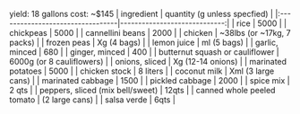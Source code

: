 yield: 18 gallons
cost: ~$145
| ingredient                       | quantity (g unless specfied) |
|:---------------------------------|-----------------------------:|
| rice                             |                         5000 |
| chickpeas                        |                         5000 |
| cannellini beans                 |                         2000 |
| chicken                          | \~38lbs (or \~17kg, 7 packs) |
| frozen peas                      |                  Xg (4 bags) |
| lemon juice                      |                  ml (5 bags) |
| garlic, minced                   |                          680 |
| ginger, minced                   |                          400 |
| butternut squash or cauliflower  |    6000g (or 8 cauliflowers) |
| onions, sliced                   |            Xg (12-14 onions) |
| marinated potatoes               |                         5000 |
| chicken stock                    |                     8 liters |
| coconut milk                     |           Xml (3 large cans) |
| marinated cabbage                |                         1500 |
| pickled cabbage                  |                         2000 |
| spice mix                        |                        2 qts |
| peppers, sliced (mix bell/sweet) |                        12qts |
| canned whole peeled tomato       |               (2 large cans) |
| salsa verde                      |                         6qts |
